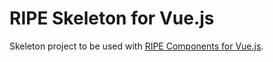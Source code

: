 # RIPE Skeleton for Vue.js

Skeleton project to be used with [RIPE Components for Vue.js](https://github.com/ripe-tech/ripe-components-vue/).
